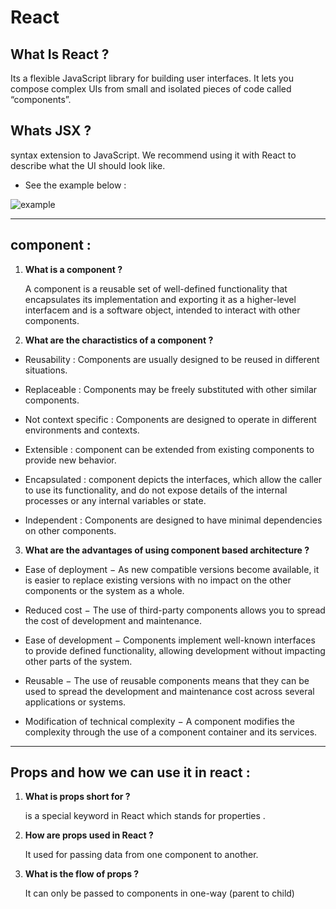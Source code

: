 # React


## What Is React ?

  Its a flexible JavaScript library for building user interfaces. It lets you compose complex UIs from small and isolated pieces of code called “components”.

 ##  Whats JSX ? 

 syntax extension to JavaScript. We recommend using it with React to describe what the UI should look like.
 
 + See the example below :
 
 ![example](https://ihatetomatoes.net/wp-content/uploads/2017/08/05-reactDOM-render.png)

---
## component :
 

1. **What is a component ?**

   A component is a reusable set of well-defined functionality that encapsulates its implementation and exporting it as a higher-level interfacem and is a software object, intended to interact with other components.

2. **What are the charactistics of a component ?**

* Reusability : Components are usually designed to be reused in different situations. 

* Replaceable : Components may be freely substituted with other similar components.

* Not context specific : Components are designed to operate in different environments and contexts.

* Extensible : component can be extended from existing components to provide new behavior.

* Encapsulated : component depicts the interfaces, which allow the caller to use its functionality, and do not expose details of the internal processes or any internal variables or state.

* Independent : Components are designed to have minimal dependencies on other components.

3. **What are the advantages of using component based architecture ?**

+ Ease of deployment − As new compatible versions become available, it is easier to replace existing versions with no impact on the other components or the system as a whole.

+ Reduced cost − The use of third-party components allows you to spread the cost of development and maintenance.

+ Ease of development − Components implement well-known interfaces to provide defined functionality, allowing development without impacting other parts of the system.

+ Reusable − The use of reusable components means that they can be used to spread the development and maintenance cost across several applications or systems.

+ Modification of technical complexity − A component modifies the complexity through the use of a component container and its services.



---

##  Props and how we can use it in react :

1. **What is props short for ?**

     is a special keyword in React which stands for properties .

2. **How are props used in React ?**

    It used for passing data from one component to another.

3. **What is the flow of props ?**

    It can only be passed to components in one-way (parent to child)

